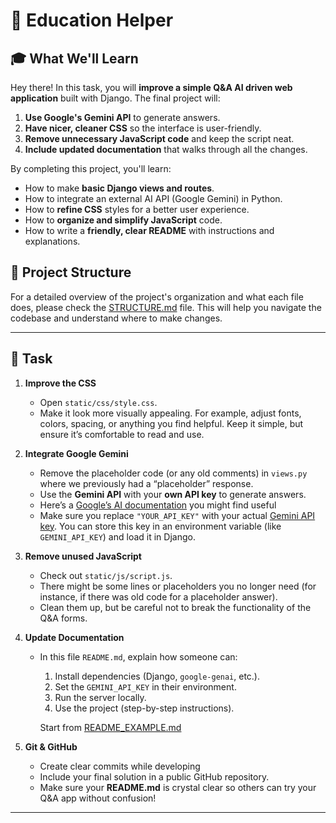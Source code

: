# 💁 Education Helper

## **🎓 What We'll Learn**

Hey there\! In this task, you will **improve a simple Q\&A AI driven web application** built with Django. The final project will:

1. **Use Google's Gemini API** to generate answers.
2. **Have nicer, cleaner CSS** so the interface is user-friendly.
3. **Remove unnecessary JavaScript code** and keep the script neat.
4. **Include updated documentation** that walks through all the changes.

By completing this project, you'll learn:

- How to make **basic Django views and routes**.
- How to integrate an external AI API (Google Gemini) in Python.
- How to **refine CSS** styles for a better user experience.
- How to **organize and simplify JavaScript** code.
- How to write a **friendly, clear README** with instructions and explanations.

## **📁 Project Structure**

For a detailed overview of the project's organization and what each file does, please check the [STRUCTURE.md](STRUCTURE.md) file. This will help you navigate the codebase and understand where to make changes.

---

## **🌱 Task**

1. **Improve the CSS**

   - Open `static/css/style.css`.
   - Make it look more visually appealing. For example, adjust fonts, colors, spacing, or anything you find helpful. Keep it simple, but ensure it’s comfortable to read and use.

2. **Integrate Google Gemini**

   - Remove the placeholder code (or any old comments) in `views.py` where we previously had a “placeholder” response.
   - Use the **Gemini API** with your **own API key** to generate answers.
   - Here’s a [Google’s AI documentation](https://ai.google.dev/gemini-api/docs/quickstart?lang=python) you might find useful
   - Make sure you replace `"YOUR_API_KEY"` with your actual [Gemini API key](https://aistudio.google.com/app/apikey). You can store this key in an environment variable (like `GEMINI_API_KEY`) and load it in Django.

3. **Remove unused JavaScript**

   - Check out `static/js/script.js`.
   - There might be some lines or placeholders you no longer need (for instance, if there was old code for a placeholder answer).
   - Clean them up, but be careful not to break the functionality of the Q\&A forms.

4. **Update Documentation**

   - In this file `README.md`, explain how someone can:
     1. Install dependencies (Django, `google-genai`, etc.).
     2. Set the `GEMINI_API_KEY` in their environment.
     3. Run the server locally.
     4. Use the project (step-by-step instructions).

     Start from [README_EXAMPLE.md](README_EXAMPLE.md)

5. **Git & GitHub**
   - Create clear commits while developing
   - Include your final solution in a public GitHub repository.
   - Make sure your **README.md** is crystal clear so others can try your Q\&A app without confusion\!


---




